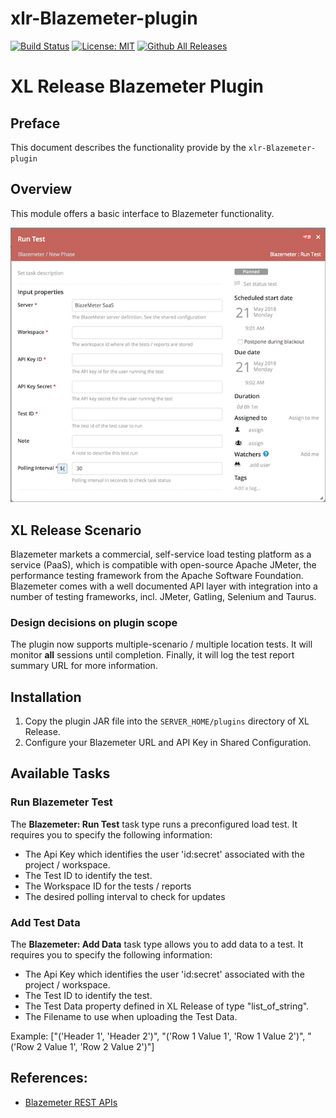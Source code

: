 # xlr-Blazemeter-plugin

[![Build Status](https://travis-ci.org/xebialabs-community/xlr-Blazemeter-plugin.svg?branch=master)](https://travis-ci.org/xebialabs-community/xlr-Blazemeter-plugin)
[![License: MIT][xlr-Blazemeter-plugin-license-image]][xlr-Blazemeter-plugin-license-url]
[![Github All Releases][xlr-Blazemeter-plugin-downloads-image]]()

[xlr-Blazemeter-plugin-license-image]: https://img.shields.io/badge/License-MIT-yellow.svg
[xlr-Blazemeter-plugin-license-url]: https://opensource.org/licenses/MIT
[xlr-Blazemeter-plugin-downloads-image]: https://img.shields.io/github/downloads/xebialabs-community/xlr-Blazemeter-plugin/total.svg

# XL Release Blazemeter Plugin

## Preface

This document describes the functionality provide by the `xlr-Blazemeter-plugin`

## Overview

This module offers a basic interface to Blazemeter functionality.

![Test Task View](images/TestTask.png)

## XL Release Scenario

Blazemeter markets a commercial, self-service load testing platform as a service (PaaS), which is compatible with open-source Apache JMeter, the performance testing framework from the Apache Software Foundation. Blazemeter comes with a well documented API layer with integration into a number of testing frameworks, incl. JMeter, Gatling, Selenium and Taurus.

### Design decisions on plugin scope

The plugin now supports multiple-scenario / multiple location tests. It will monitor **all** sessions until completion. Finally, it will log the test report summary URL for more information.

## Installation

1. Copy the plugin JAR file into the `SERVER_HOME/plugins` directory of XL Release.
2. Configure your Blazemeter URL and API Key in Shared Configuration.

## Available Tasks

### Run Blazemeter Test

The **Blazemeter: Run Test** task type runs a preconfigured load test. It requires you to specify the following information:

* The Api Key which identifies the user 'id:secret' associated with the project / workspace.
* The Test ID to identify the test.
* The Workspace ID for the tests / reports
* The desired polling interval to check for updates

### Add Test Data

The **Blazemeter: Add Data** task type allows you to add data to a test. It requires you to specify the following information:

* The Api Key which identifies the user 'id:secret' associated with the project / workspace.
* The Test ID to identify the test.
* The Test Data property defined in XL Release of type "list_of_string".
* The Filename to use when uploading the Test Data.

Example: ["('Header 1', 'Header 2')", "('Row 1 Value 1', 'Row 1 Value 2')", "('Row 2 Value 1', 'Row 2 Value 2')"]

## References:
* [Blazemeter REST APIs](https://guide.Blazemeter.com/hc/en-us/articles/206732689-Blazemeter-REST-APIs)
